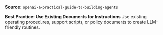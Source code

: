 **Source:** `openai-a-practical-guide-to-building-agents`

**Best Practice: Use Existing Documents for Instructions**
Use existing operating procedures, support scripts, or policy documents to create LLM-friendly routines.
